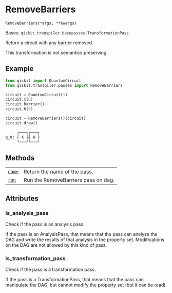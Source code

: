 # RemoveBarriers

<span id="undefined" />

`RemoveBarriers(*args, **kwargs)`

Bases: `qiskit.transpiler.basepasses.TransformationPass`

Return a circuit with any barrier removed.

This transformation is not semantics preserving.

## Example

```python
from qiskit import QuantumCircuit
from qiskit.transpiler.passes import RemoveBarriers

circuit = QuantumCircuit(1)
circuit.x(0)
circuit.barrier()
circuit.h(0)

circuit = RemoveBarriers()(circuit)
circuit.draw()
```

```python
     ┌───┐┌───┐
q_0: ┤ X ├┤ H ├
     └───┘└───┘
```

## Methods

|                                                                                                                                                    |                                     |
| -------------------------------------------------------------------------------------------------------------------------------------------------- | ----------------------------------- |
| [`name`](qiskit.transpiler.passes.RemoveBarriers.name#qiskit.transpiler.passes.RemoveBarriers.name "qiskit.transpiler.passes.RemoveBarriers.name") | Return the name of the pass.        |
| [`run`](qiskit.transpiler.passes.RemoveBarriers.run#qiskit.transpiler.passes.RemoveBarriers.run "qiskit.transpiler.passes.RemoveBarriers.run")     | Run the RemoveBarriers pass on dag. |

## Attributes

<span id="undefined" />

### is\_analysis\_pass

Check if the pass is an analysis pass.

If the pass is an AnalysisPass, that means that the pass can analyze the DAG and write the results of that analysis in the property set. Modifications on the DAG are not allowed by this kind of pass.

<span id="undefined" />

### is\_transformation\_pass

Check if the pass is a transformation pass.

If the pass is a TransformationPass, that means that the pass can manipulate the DAG, but cannot modify the property set (but it can be read).

